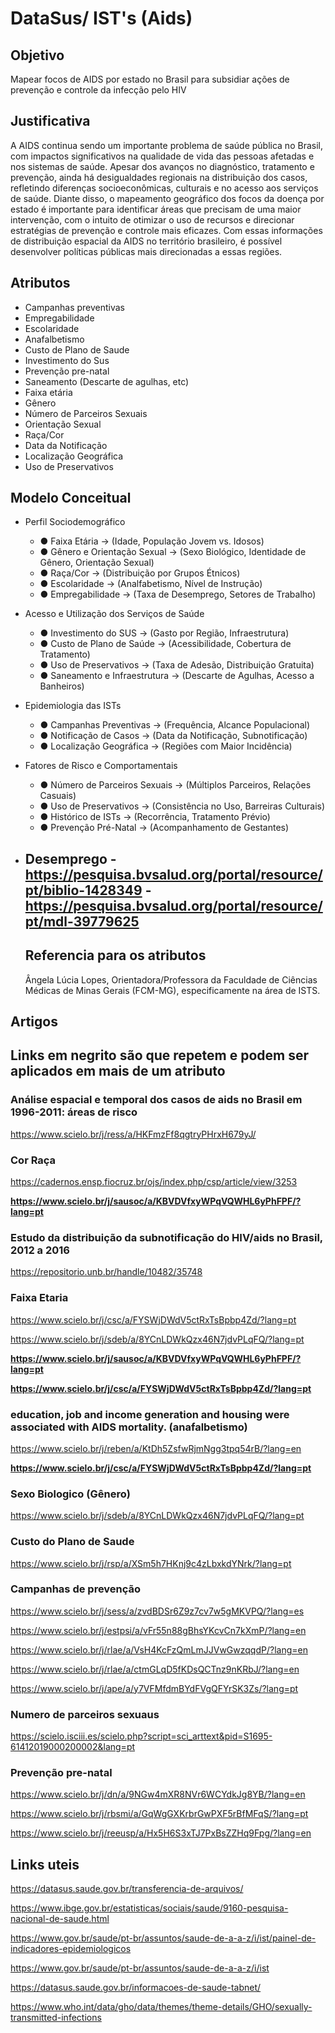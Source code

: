 # DataSus/ IST's (Aids)

## Objetivo ##

Mapear focos de AIDS por estado no Brasil para subsidiar ações de prevenção e controle da infecção pelo HIV

## Justificativa ##

A AIDS continua sendo um importante problema de saúde pública no Brasil, com impactos significativos na qualidade de vida das pessoas afetadas e nos sistemas de saúde. Apesar dos avanços no diagnóstico, tratamento e prevenção, ainda há desigualdades regionais na distribuição dos casos, refletindo diferenças socioeconômicas, culturais e no acesso aos serviços de saúde. Diante disso, o mapeamento geográfico dos focos da doença por estado é importante para identificar áreas que precisam de uma maior intervenção, com o intuito de otimizar o uso de recursos e direcionar estratégias de prevenção e controle mais eficazes. Com essas informações de distribuição espacial da AIDS no território brasileiro, é possível desenvolver políticas públicas mais direcionadas a essas regiões.

## Atributos ##

- Campanhas preventivas
- Empregabilidade
- Escolaridade 
- Anafalbetismo
- Custo de Plano de Saude
- Investimento do Sus
- Prevenção pre-natal
- Saneamento (Descarte de agulhas, etc)
- Faixa etária
- Gênero
- Número de Parceiros Sexuais
- Orientação Sexual
- Raça/Cor
- Data da Notificação
- Localização Geográfica
- Uso de Preservativos

## Modelo Conceitual ##
- Perfil Sociodemográfico
  - ● Faixa Etária → (Idade, População Jovem vs. Idosos)
  - ● Gênero e Orientação Sexual → (Sexo Biológico, Identidade de Gênero, Orientação Sexual)
  - ● Raça/Cor → (Distribuição por Grupos Étnicos)
  - ● Escolaridade → (Analfabetismo, Nível de Instrução)
  - ● Empregabilidade → (Taxa de Desemprego, Setores de Trabalho)

- Acesso e Utilização dos Serviços de Saúde
  - ● Investimento do SUS → (Gasto por Região, Infraestrutura)
  - ● Custo de Plano de Saúde → (Acessibilidade, Cobertura de Tratamento)
  - ● Uso de Preservativos → (Taxa de Adesão, Distribuição Gratuita)
  - ● Saneamento e Infraestrutura → (Descarte de Agulhas, Acesso a Banheiros)

- Epidemiologia das ISTs
  - ● Campanhas Preventivas → (Frequência, Alcance Populacional)
  - ● Notificação de Casos → (Data da Notificação, Subnotificação)
  - ● Localização Geográfica → (Regiões com Maior Incidência)

- Fatores de Risco e Comportamentais
  - ● Número de Parceiros Sexuais → (Múltiplos Parceiros, Relações Casuais)
  - ● Uso de Preservativos → (Consistência no Uso, Barreiras Culturais)
  - ● Histórico de ISTs → (Recorrência, Tratamento Prévio)
  - ● Prevenção Pré-Natal → (Acompanhamento de Gestantes)
 
- Desemprego
  -https://pesquisa.bvsalud.org/portal/resource/pt/biblio-1428349
  -https://pesquisa.bvsalud.org/portal/resource/pt/mdl-39779625
  -
 
  ## Referencia para os atributos ##

  Ângela Lúcia Lopes, Orientadora/Professora da Faculdade de Ciências Médicas de Minas Gerais (FCM-MG), especificamente na área de ISTS. 
  

## Artigos ##
## Links em negrito são que repetem e podem ser aplicados em mais de um atributo ##

### Análise espacial e temporal dos casos de aids no Brasil em 1996-2011: áreas de risco ###
https://www.scielo.br/j/ress/a/HKFmzFf8qgtryPHrxH679yJ/

### Cor Raça ###
https://cadernos.ensp.fiocruz.br/ojs/index.php/csp/article/view/3253

**https://www.scielo.br/j/sausoc/a/KBVDVfxyWPqVQWHL6yPhFPF/?lang=pt**

### Estudo da distribuição da subnotificação do HIV/aids no Brasil, 2012 a 2016 ###
https://repositorio.unb.br/handle/10482/35748

### Faixa Etaria ###
https://www.scielo.br/j/csc/a/FYSWjDWdV5ctRxTsBpbp4Zd/?lang=pt

https://www.scielo.br/j/sdeb/a/8YCnLDWkQzx46N7jdvPLqFQ/?lang=pt

**https://www.scielo.br/j/sausoc/a/KBVDVfxyWPqVQWHL6yPhFPF/?lang=pt**

**https://www.scielo.br/j/csc/a/FYSWjDWdV5ctRxTsBpbp4Zd/?lang=pt**

### education, job and income generation and housing were associated with AIDS mortality. (anafalbetismo) ###

https://www.scielo.br/j/reben/a/KtDh5ZsfwRjmNgg3tpq54rB/?lang=en

**https://www.scielo.br/j/csc/a/FYSWjDWdV5ctRxTsBpbp4Zd/?lang=pt**

### Sexo Biologico (Gênero)  ###

https://www.scielo.br/j/sdeb/a/8YCnLDWkQzx46N7jdvPLqFQ/?lang=pt

### Custo do Plano de Saude ###

https://www.scielo.br/j/rsp/a/XSm5h7HKnj9c4zLbxkdYNrk/?lang=pt

### Campanhas de prevenção ###

https://www.scielo.br/j/sess/a/zvdBDSr6Z9z7cv7w5gMKVPQ/?lang=es

https://www.scielo.br/j/estpsi/a/vFr55n88gBhsYKcvCn7kXmP/?lang=en

https://www.scielo.br/j/rlae/a/VsH4KcFzQmLmJJVwGwzqqdP/?lang=en

https://www.scielo.br/j/rlae/a/ctmGLqD5fKDsQCTnz9nKRbJ/?lang=en

https://www.scielo.br/j/ape/a/y7VFMfdmBYdFVgQFYrSK3Zs/?lang=pt

### Numero de parceiros sexuaus ###

https://scielo.isciii.es/scielo.php?script=sci_arttext&pid=S1695-61412019000200002&lang=pt

### Prevenção pre-natal ###

https://www.scielo.br/j/dn/a/9NGw4mXR8NVr6WCYdkJg8YB/?lang=en

https://www.scielo.br/j/rbsmi/a/GqWgGXKrbrGwPXF5rBfMFqS/?lang=pt

https://www.scielo.br/j/reeusp/a/Hx5H6S3xTJ7PxBsZZHq9Fpg/?lang=en


## Links uteis ##

https://datasus.saude.gov.br/transferencia-de-arquivos/

https://www.ibge.gov.br/estatisticas/sociais/saude/9160-pesquisa-nacional-de-saude.html

https://www.gov.br/saude/pt-br/assuntos/saude-de-a-a-z/i/ist/painel-de-indicadores-epidemiologicos

https://www.gov.br/saude/pt-br/assuntos/saude-de-a-a-z/i/ist

https://datasus.saude.gov.br/informacoes-de-saude-tabnet/

https://www.who.int/data/gho/data/themes/theme-details/GHO/sexually-transmitted-infections

